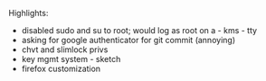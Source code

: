 Highlights:
- disabled sudo and su to root; would log as root on a - kms - tty
- asking for google authenticator for git commit (annoying)
- chvt and slimlock privs
- key mgmt system - sketch
- firefox customization
